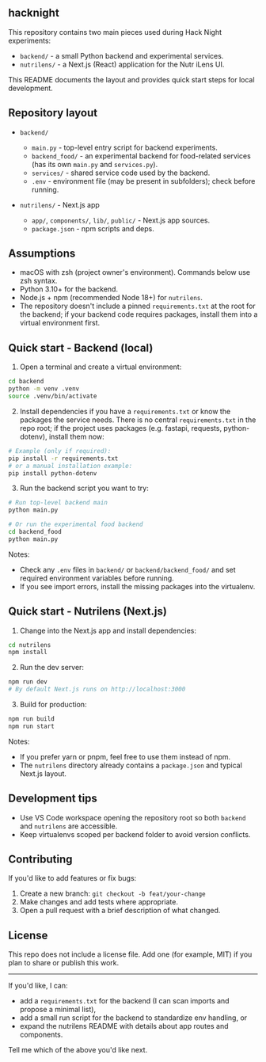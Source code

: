 ## hacknight

This repository contains two main pieces used during Hack Night experiments:

- `backend/` - a small Python backend and experimental services.
- `nutrilens/` - a Next.js (React) application for the Nutr iLens UI.

This README documents the layout and provides quick start steps for local development.

## Repository layout

- `backend/`
  - `main.py` - top-level entry script for backend experiments.
  - `backend_food/` - an experimental backend for food-related services (has its own `main.py` and `services.py`).
  - `services/` - shared service code used by the backend.
  - `.env` - environment file (may be present in subfolders); check before running.

- `nutrilens/` - Next.js app
  - `app/`, `components/`, `lib/`, `public/` - Next.js app sources.
  - `package.json` - npm scripts and deps.

## Assumptions

- macOS with zsh (project owner's environment). Commands below use zsh syntax.
- Python 3.10+ for the backend.
- Node.js + npm (recommended Node 18+) for `nutrilens`.
- The repository doesn't include a pinned `requirements.txt` at the root for the backend; if your backend code requires packages, install them into a virtual environment first.

## Quick start - Backend (local)

1. Open a terminal and create a virtual environment:

```bash
cd backend
python -m venv .venv
source .venv/bin/activate
```

2. Install dependencies if you have a `requirements.txt` or know the packages the service needs. There is no central `requirements.txt` in the repo root; if the project uses packages (e.g. fastapi, requests, python-dotenv), install them now:

```bash
# Example (only if required):
pip install -r requirements.txt
# or a manual installation example:
pip install python-dotenv
```

3. Run the backend script you want to try:

```bash
# Run top-level backend main
python main.py

# Or run the experimental food backend
cd backend_food
python main.py
```

Notes:
- Check any `.env` files in `backend/` or `backend/backend_food/` and set required environment variables before running.
- If you see import errors, install the missing packages into the virtualenv.

## Quick start - Nutrilens (Next.js)

1. Change into the Next.js app and install dependencies:

```bash
cd nutrilens
npm install
```

2. Run the dev server:

```bash
npm run dev
# By default Next.js runs on http://localhost:3000
```

3. Build for production:

```bash
npm run build
npm run start
```

Notes:
- If you prefer yarn or pnpm, feel free to use them instead of npm.
- The `nutrilens` directory already contains a `package.json` and typical Next.js layout.

## Development tips

- Use VS Code workspace opening the repository root so both `backend` and `nutrilens` are accessible.
- Keep virtualenvs scoped per backend folder to avoid version conflicts.

## Contributing

If you'd like to add features or fix bugs:

1. Create a new branch: `git checkout -b feat/your-change`
2. Make changes and add tests where appropriate.
3. Open a pull request with a brief description of what changed.

## License

This repo does not include a license file. Add one (for example, MIT) if you plan to share or publish this work.

---

If you'd like, I can:

- add a `requirements.txt` for the backend (I can scan imports and propose a minimal list),
- add a small run script for the backend to standardize env handling, or
- expand the nutrilens README with details about app routes and components.

Tell me which of the above you'd like next.
